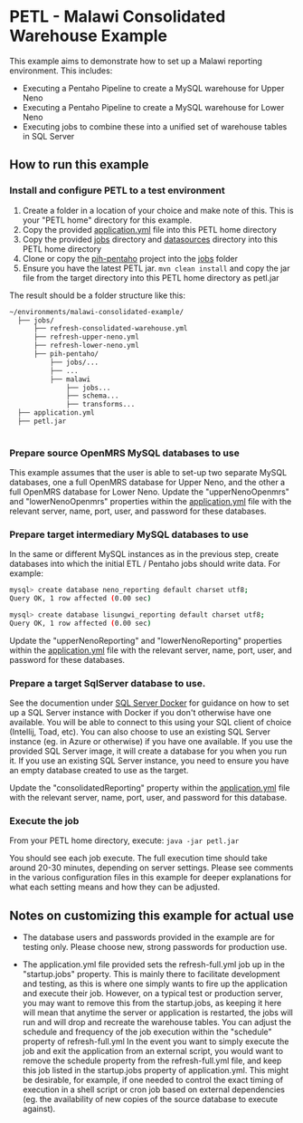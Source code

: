 PETL - Malawi Consolidated Warehouse Example
=============================================

This example aims to demonstrate how to set up a Malawi reporting environment.
This includes:
* Executing a Pentaho Pipeline to create a MySQL warehouse for Upper Neno
* Executing a Pentaho Pipeline to create a MySQL warehouse for Lower Neno
* Executing jobs to combine these into a unified set of warehouse tables in SQL Server

## How to run this example

### Install and configure PETL to a test environment

1. Create a folder in a location of your choice and make note of this.  This is your "PETL home" directory for this example.
2. Copy the provided [application.yml](./application.yml) file into this PETL home directory
3. Copy the provided [jobs](./jobs) directory and [datasources](./datasources) directory into this PETL home directory
4. Clone or copy the [pih-pentaho](https://github.com/PIH/pih-pentaho) project into the [jobs](./jobs) folder
5. Ensure you have the latest PETL jar.  ```mvn clean install``` and copy the jar file from the target directory into this PETL home directory as petl.jar

The result should be a folder structure like this:

```bash
~/environments/malawi-consolidated-example/
  ├── jobs/
      ├── refresh-consolidated-warehouse.yml
      ├── refresh-upper-neno.yml
      ├── refresh-lower-neno.yml
      ├── pih-pentaho/
          ├── jobs/...
          ├── ...
          ├── malawi
              ├── jobs...
              ├── schema...
              ├── transforms...
  ├── application.yml
  ├── petl.jar
  
```

### Prepare source OpenMRS MySQL databases to use

This example assumes that the user is able to set-up two separate MySQL databases, one a full OpenMRS database for Upper Neno, 
and the other a full OpenMRS database for Lower Neno.  Update the "upperNenoOpenmrs" and "lowerNenoOpenmrs" properties within
the [application.yml](./application.yml) file with the relevant server, name, port, user, and password for these databases.

### Prepare target intermediary MySQL databases to use

In the same or different MySQL instances as in the previous step, create databases into which the initial
ETL / Pentaho jobs should write data.  For example:

```bash
mysql> create database neno_reporting default charset utf8;
Query OK, 1 row affected (0.00 sec)

mysql> create database lisungwi_reporting default charset utf8;
Query OK, 1 row affected (0.00 sec)
```

Update the "upperNenoReporting" and "lowerNenoReporting" properties within
the [application.yml](./application.yml) file with the relevant server, name, port, user, and password for these databases.

### Prepare a target SqlServer database to use.

See the documention under [SQL Server Docker](../sqlserver-docker) for guidance on how to set up a SQL Server instance 
with Docker if you don't otherwise have one available.  You will be able to connect to this using your SQL client 
of choice (Intellij, Toad, etc).  You can also choose to use an existing SQL Server instance (eg. in Azure or otherwise) 
if you have one available.  If you use the provided SQL Server image, it will create a database for you when you run it.
If you use an existing SQL Server instance, you need to ensure you have an empty database created to use as the target.

Update the "consolidatedReporting" property within the [application.yml](./application.yml) file with the relevant 
server, name, port, user, and password for this database.

### Execute the job

From your PETL home directory, execute:
```java -jar petl.jar```

You should see each job execute.  The full execution time should take around 20-30 minutes, depending on server settings.
Please see comments in the various configuration files in this example for deeper explanations for what each setting means
and how they can be adjusted.

## Notes on customizing this example for actual use

* The database users and passwords provided in the example are for testing only.  Please choose new, strong passwords for production use.

* The application.yml file provided sets the refresh-full.yml job up in the "startup.jobs" property.  This is mainly there 
  to facilitate development and testing, as this is where one simply wants to fire up the application and execute their job.
  However, on a typical test or production server, you may want to remove this from the startup.jobs, as keeping it here will
  mean that anytime the server or application is restarted, the jobs will run and will drop and recreate the warehouse tables.
  You can adjust the schedule and frequency of the job execution within the "schedule" property of refresh-full.yml
  In the event you want to simply execute the job and exit the application from an external script, you would want to remove
  the schedule property from the refresh-full.yml file, and keep this job listed in the startup.jobs property of application.yml.
  This might be desirable, for example, if one needed to control the exact timing of execution in a shell script or cron job
  based on external dependencies (eg. the availability of new copies of the source database to execute against).
